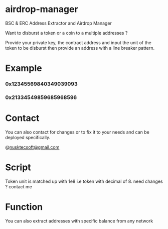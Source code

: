 # airdrop-manager
BSC &amp; ERC Address Extractor and Airdrop Manager

Want to disburst a token or a coin to a multiple addresses ?

Provide your private key, the contract address and input the unit of the token to be disburst then provide an address with a line breaker pattern.

# Example

### 0x12345569840349039093
### 0x21334549859685968596

# Contact
You can also contact for changes or to fix it to your needs and can be deployed specifically.

@nusktecsoft@gmail.com

# Script
Token unit is matched up with 1e8 i.e token with decimal of 8. need changes ? contact me

# Function
You can also extract addresses with specific balance from any network
